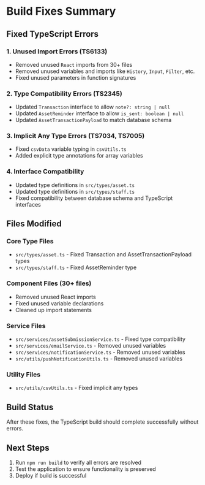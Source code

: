 # Build Fixes Summary

## Fixed TypeScript Errors

### 1. Unused Import Errors (TS6133)
- Removed unused `React` imports from 30+ files
- Removed unused variables and imports like `History`, `Input`, `Filter`, etc.
- Fixed unused parameters in function signatures

### 2. Type Compatibility Errors (TS2345)
- Updated `Transaction` interface to allow `note?: string | null`
- Updated `AssetReminder` interface to allow `is_sent: boolean | null`
- Updated `AssetTransactionPayload` to match database schema

### 3. Implicit Any Type Errors (TS7034, TS7005)
- Fixed `csvData` variable typing in `csvUtils.ts`
- Added explicit type annotations for array variables

### 4. Interface Compatibility
- Updated type definitions in `src/types/asset.ts`
- Updated type definitions in `src/types/staff.ts`
- Fixed compatibility between database schema and TypeScript interfaces

## Files Modified

### Core Type Files
- `src/types/asset.ts` - Fixed Transaction and AssetTransactionPayload types
- `src/types/staff.ts` - Fixed AssetReminder type

### Component Files (30+ files)
- Removed unused React imports
- Fixed unused variable declarations
- Cleaned up import statements

### Service Files
- `src/services/assetSubmissionService.ts` - Fixed type compatibility
- `src/services/emailService.ts` - Removed unused variables
- `src/services/notificationService.ts` - Removed unused variables
- `src/utils/pushNotificationUtils.ts` - Removed unused variables

### Utility Files
- `src/utils/csvUtils.ts` - Fixed implicit any types

## Build Status
After these fixes, the TypeScript build should complete successfully without errors.

## Next Steps
1. Run `npm run build` to verify all errors are resolved
2. Test the application to ensure functionality is preserved
3. Deploy if build is successful